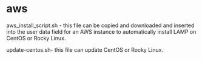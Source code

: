 # aws
aws_install_script.sh - this file can be copied and downloaded and inserted into the user data field for an AWS instance to automatically install LAMP on CentOS or Rocky Linux.

update-centos.sh- this file can update CentOS or Rocky Linux.

